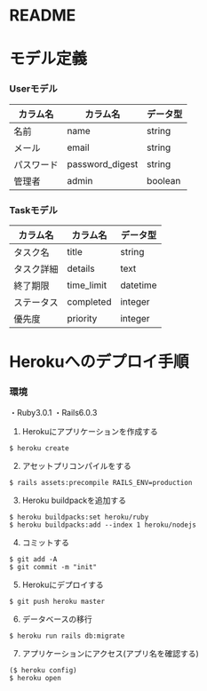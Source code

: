 # README
# モデル定義
### Userモデル  
| カラム名 | カラム名 | データ型 | 
| ------------------ | ---------------- | -------- | 
| 名前               | name             | string   | 
| メール             | email            | string   | 
| パスワード         | password_digest  | string   | 
| 管理者             | admin            | boolean  |
### Taskモデル  
| カラム名 | カラム名 | データ型 | 
| ------------------ | ---------------- | -------- | 
| タスク名           | title             | string   | 
| タスク詳細         | details     | text     | 
| 終了期限           | time_limit        | datetime | 
| ステータス         | completed           | integer  | 
| 優先度             | priority         | integer  | 

# Herokuへのデプロイ手順

### 環境
・Ruby3.0.1
・Rails6.0.3

1. Herokuにアプリケーションを作成する
```
$ heroku create
```
2. アセットプリコンパイルをする
```
$ rails assets:precompile RAILS_ENV=production
```
3. Heroku buildpackを追加する
```
$ heroku buildpacks:set heroku/ruby
$ heroku buildpacks:add --index 1 heroku/nodejs
```
4. コミットする
```
$ git add -A
$ git commit -m "init"
```
5. Herokuにデプロイする
```
$ git push heroku master
```
6. データベースの移行
```
$ heroku run rails db:migrate
```
7. アプリケーションにアクセス(アプリ名を確認する)
```
($ heroku config)
$ heroku open
```
